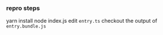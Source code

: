### repro steps

yarn install
node index.js
edit `entry.ts`
checkout the output of `entry.bundle.js`
